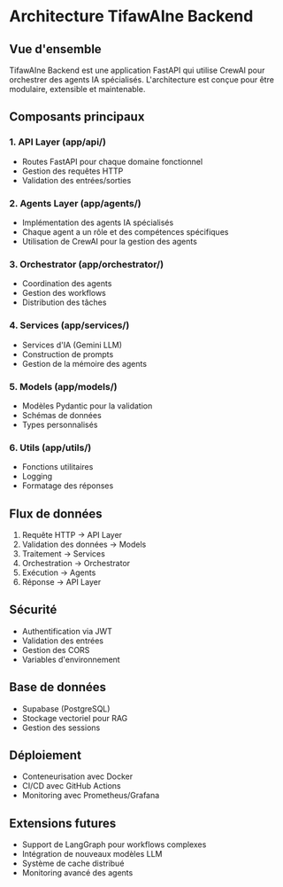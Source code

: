 # Architecture TifawAIne Backend

## Vue d'ensemble

TifawAIne Backend est une application FastAPI qui utilise CrewAI pour orchestrer des agents IA spécialisés. L'architecture est conçue pour être modulaire, extensible et maintenable.

## Composants principaux

### 1. API Layer (app/api/)
- Routes FastAPI pour chaque domaine fonctionnel
- Gestion des requêtes HTTP
- Validation des entrées/sorties

### 2. Agents Layer (app/agents/)
- Implémentation des agents IA spécialisés
- Chaque agent a un rôle et des compétences spécifiques
- Utilisation de CrewAI pour la gestion des agents

### 3. Orchestrator (app/orchestrator/)
- Coordination des agents
- Gestion des workflows
- Distribution des tâches

### 4. Services (app/services/)
- Services d'IA (Gemini LLM)
- Construction de prompts
- Gestion de la mémoire des agents

### 5. Models (app/models/)
- Modèles Pydantic pour la validation
- Schémas de données
- Types personnalisés

### 6. Utils (app/utils/)
- Fonctions utilitaires
- Logging
- Formatage des réponses

## Flux de données

1. Requête HTTP → API Layer
2. Validation des données → Models
3. Traitement → Services
4. Orchestration → Orchestrator
5. Exécution → Agents
6. Réponse → API Layer

## Sécurité

- Authentification via JWT
- Validation des entrées
- Gestion des CORS
- Variables d'environnement

## Base de données

- Supabase (PostgreSQL)
- Stockage vectoriel pour RAG
- Gestion des sessions

## Déploiement

- Conteneurisation avec Docker
- CI/CD avec GitHub Actions
- Monitoring avec Prometheus/Grafana

## Extensions futures

- Support de LangGraph pour workflows complexes
- Intégration de nouveaux modèles LLM
- Système de cache distribué
- Monitoring avancé des agents 